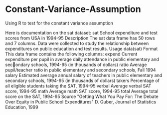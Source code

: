 # Constant-Variance-Assumption
Using R to test for the constant variance assumption

Here is documentation on the sat dataset:
sat
School expenditure and test scores from USA in 1994-95
Description
The
sat
data frame has 50 rows and 7 columns. Data were collected to study the relationship
between expenditures on public education and test results.
Usage
data(sat)
Format
This data frame contains the following columns:
expend
Current expenditure per pupil in average daily attendance in public elementary and secondary schools, 1994-95 (in thousands of dollars)
ratio
Average pupil/teacher ratio in public elementary and secondary schools, Fall 1994
salary
Estimated average annual salary of teachers in public elementary and secondary schools,
1994-95 (in thousands of dollars)
takers
Percentage of all eligible students taking the SAT, 1994-95
verbal
Average verbal SAT score, 1994-95
math
Average math SAT score, 1994-95
total
Average total score on the SAT, 1994-95
Source
"Getting What You Pay For: The Debate Over Equity in Public School Expenditures" D. 
Guber,
Journal of Statistics Education, 1999


